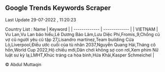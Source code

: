 

## Google Trends Keywords Scraper 
 
Last Update 29-07-2022 , 11:20:23

Country List :
 Name  | Keyword |
| ------------- | ------------- |
| VIETNAM | Vu Lan,Vu Lan báo hiếu,Lê Dương Bảo Lâm,Lưu Diệc Phi,Fromis_9,Chồng cũ vợ cũ người yêu cũ tập 27,Lisandro martínez,Team building Cửa Lò,Liverpool,Điều ước cuối của tù nhân 2037,Nguyễn Quang Hải,Tháng cô hồn,World Cup 2022,Hộ chiếu mới,Dân chơi không sợ con rơi,Xem phim Nữ luật sư kỳ lạ,LMHT,Khúc tráng ca hòa bình,Hứa Khải,Kasper Schmeichel |



© Abdul Muttaqin 
